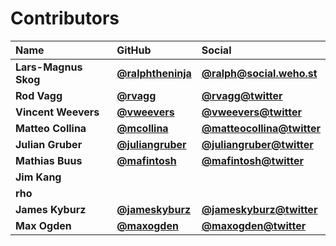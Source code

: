 # Contributors

| Name                 | GitHub                                                 | Social                                                          |
| :------------------- | :----------------------------------------------------- | :-------------------------------------------------------------- |
| **Lars-Magnus Skog** | [**@ralphtheninja**](https://github.com/ralphtheninja) | [**@ralph@social.weho.st**](https://social.weho.st/@ralph)      |
| **Rod Vagg**         | [**@rvagg**](https://github.com/rvagg)                 | [**@rvagg@twitter**](https://twitter.com/rvagg)                 |
| **Vincent Weevers**  | [**@vweevers**](https://github.com/vweevers)           | [**@vweevers@twitter**](https://twitter.com/vweevers)           |
| **Matteo Collina**   | [**@mcollina**](https://github.com/mcollina)           | [**@matteocollina@twitter**](https://twitter.com/matteocollina) |
| **Julian Gruber**    | [**@juliangruber**](https://github.com/juliangruber)   | [**@juliangruber@twitter**](https://twitter.com/juliangruber)   |
| **Mathias Buus**     | [**@mafintosh**](https://github.com/mafintosh)         | [**@mafintosh@twitter**](https://twitter.com/mafintosh)         |
| **Jim Kang**         |                                                        |                                                                 |
| **rho**              |                                                        |                                                                 |
| **James Kyburz**     | [**@jameskyburz**](https://github.com/jameskyburz)     | [**@jameskyburz@twitter**](https://twitter.com/jameskyburz)     |
| **Max Ogden**        | [**@maxogden**](https://github.com/maxogden)           | [**@maxogden@twitter**](https://twitter.com/maxogden)           |
